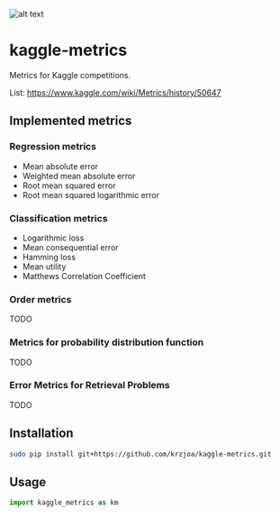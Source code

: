 [km]: https://raw.githubusercontent.com/krzjoa/kaggle-metrics/master/kmlogo.png "kaggle-metrics logo" 

![alt text][km]  

# kaggle-metrics


Metrics for Kaggle competitions.

List: https://www.kaggle.com/wiki/Metrics/history/50647

## Implemented metrics

### Regression metrics

* Mean absolute error
* Weighted mean absolute error
* Root mean squared error
* Root mean squared logarithmic error

### Classification metrics

* Logarithmic loss
* Mean consequential error
* Hamming loss
* Mean utility
* Matthews Correlation Coefficient

### Order metrics
TODO

### Metrics for probability distribution function
TODO

### Error Metrics for Retrieval Problems
TODO

## Installation
```bash
sudo pip install git+https://github.com/krzjoa/kaggle-metrics.git
```
## Usage
```python
import kaggle_metrics as km


```


